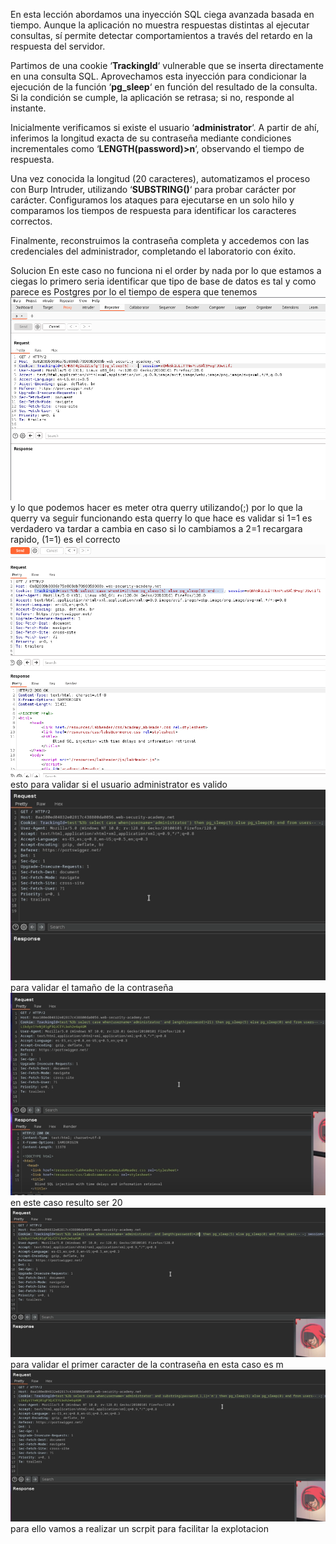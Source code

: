 En esta lección abordamos una inyección SQL ciega avanzada basada en tiempo. Aunque la aplicación no muestra respuestas distintas al ejecutar consultas, sí permite detectar comportamientos a través del retardo en la respuesta del servidor.

Partimos de una cookie ‘**TrackingId**‘ vulnerable que se inserta directamente en una consulta SQL. Aprovechamos esta inyección para condicionar la ejecución de la función ‘**pg_sleep**‘ en función del resultado de la consulta. Si la condición se cumple, la aplicación se retrasa; si no, responde al instante.

Inicialmente verificamos si existe el usuario ‘**administrator**‘. A partir de ahí, inferimos la longitud exacta de su contraseña mediante condiciones incrementales como ‘**LENGTH(password)>n**‘, observando el tiempo de respuesta.

Una vez conocida la longitud (20 caracteres), automatizamos el proceso con Burp Intruder, utilizando ‘**SUBSTRING()**‘ para probar carácter por carácter. Configuramos los ataques para ejecutarse en un solo hilo y comparamos los tiempos de respuesta para identificar los caracteres correctos.

Finalmente, reconstruimos la contraseña completa y accedemos con las credenciales del administrador, completando el laboratorio con éxito.

Solucion
En este caso no funciona ni el order by nada por lo que estamos a ciegas
lo primero seria identificar que tipo de base de datos es
tal y como parece es Postgres por lo el tiempo de espera que tenemos
![Pasted_image_20250704121358.png](/Imagenes/Pasted_image_20250704121358.png)
y lo que podemos hacer es meter otra querry utilizando(;) por lo que la querry va seguir funcionando esta querry lo que hace es validar si 1=1 es verdadero va tardar a cambia en caso si lo cambiamos a 2=1 recargara rapido, (1=1) es el correcto
![Pasted_image_20250704122057.png](/Imagenes/Pasted_image_20250704122057.png)
esto para validar si el usuario administrator es valido
![Pasted_image_20250704122401.png](/Imagenes/Pasted_image_20250704122401.png)
para validar el tamaño de la contraseña
![Pasted_image_20250704122452.png](/Imagenes/Pasted_image_20250704122452.png)
en este caso resulto ser 20
![Pasted_image_20250704122520.png](/Imagenes/Pasted_image_20250704122520.png)
para validar el primer caracter de la contraseña en esta caso es m
![Pasted_image_20250704122645.png](/Imagenes/Pasted_image_20250704122645.png)
para ello vamos a realizar un scrpit para facilitar la explotacion
